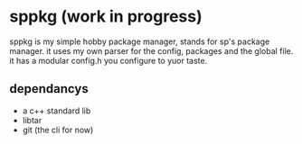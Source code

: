 # sppkg (work in progress)
sppkg is my simple hobby package manager, stands for sp's package manager. it uses my own parser for the config, packages and the global file. it has a modular config.h you configure to yuor taste. 
## dependancys
- a c++ standard lib
- libtar
- git (the cli for now)
